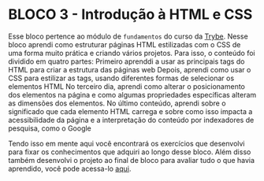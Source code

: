 # BLOCO 3 - Introdução à HTML e CSS

Esse bloco pertence ao módulo de `fundamentos` do curso da [Trybe](https://www.betrybe.com/).
Nesse bloco aprendi como estruturar páginas HTML estilizadas com o CSS de uma forma muito prática e criando vários projetos.
Para isso, o conteúdo foi dividido em quatro partes:
Primeiro aprenddi a usar as principais tags do HTML para criar a estrutura das páginas web
Depois, aprendi como usar o CSS para estilizar as tags, usando diferentes formas de selecionar os elementos HTML
No terceiro dia, aprendi como alterar o posicionamento dos elementos na página e como algumas propriedades específicas alteram as dimensões dos elementos.
No último conteúdo, aprendi sobre o significado que cada elemento HTML carrega e sobre como isso impacta a acessibilidade da página e a interpretação do conteúdo por indexadores de pesquisa, como o Google

Tendo isso em mente aqui você encontrará os exercícios que desenvolvi para fixar os conhecimentos que adquiri ao longo desse bloco. Além disso também desenvolvi o projeto ao final de bloco para avaliar tudo o que havia aprendido, você pode acessa-lo [aqui](linkProjetoDoBloco).
